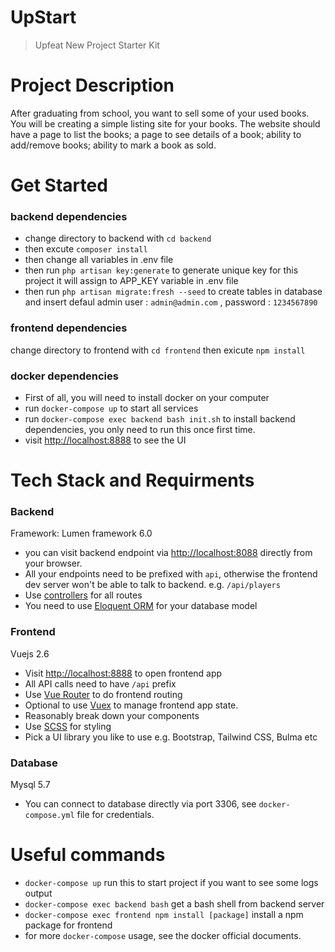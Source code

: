 # UpStart

> Upfeat New Project Starter Kit

# Project Description

After graduating from school, you want to sell some of your used books. You will be creating a simple listing site for your books. The website should have a page to list the books; a page to see details of a book; ability to add/remove books; ability to mark a book as sold.

# Get Started

### backend dependencies
- change directory to backend with    `cd backend`
- then excute `composer install`
- then change all variables in .env file 
- then run `php artisan key:generate` to generate unique key for this project it will assign to APP_KEY variable in .env file
- then run `php artisan migrate:fresh --seed` to create tables in database and insert defaul admin user : `admin@admin.com` , password : `1234567890`  

### frontend dependencies 

change directory to frontend with    `cd frontend`
then exicute `npm install `


### docker dependencies

- First of all, you will need to install docker on your computer
- run `docker-compose up` to start all services
- run `docker-compose exec backend bash init.sh` to install backend dependencies, you only need to run this once first time.
- visit [http://localhost:8888](http://localhost:8888) to see the UI

# Tech Stack and Requirments

### Backend

Framework: Lumen framework 6.0

- you can visit backend endpoint via [http://localhost:8088](http://localhost:8088) directly from your browser.
- All your endpoints need to be prefixed with `api`, otherwise the frontend dev server won't be able to talk to backend. e.g. `/api/players`
- Use [controllers](https://lumen.laravel.com/docs/6.x/controllers) for all routes
- You need to use [Eloquent ORM](https://lumen.laravel.com/docs/6.x/database) for your database model

### Frontend

Vuejs 2.6

- Visit [http://localhost:8888](http://localhost:8888) to open frontend app
- All API calls need to have `/api` prefix
- Use [Vue Router](https://router.vuejs.org/) to do frontend routing
- Optional to use [Vuex](https://vuex.vuejs.org/) to manage frontend app state.
- Reasonably break down your components
- Use [SCSS](https://sass-lang.com/documentation/syntax) for styling
- Pick a UI library you like to use e.g. Bootstrap, Tailwind CSS, Bulma etc

### Database

Mysql 5.7

- You can connect to database directly via port 3306, see `docker-compose.yml` file for credentials.

# Useful commands

- `docker-compose up` run this to start project if you want to see some logs output
- `docker-compose exec backend bash` get a bash shell from backend server
- `docker-compose exec frontend npm install [package]` install a npm package for frontend
- for more `docker-compose` usage, see the docker official documents.
